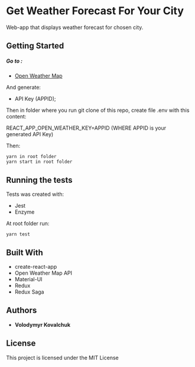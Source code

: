 # Get Weather Forecast For Your City

Web-app that displays weather forecast for chosen city.

## Getting Started

##### Go to :
* [Open Weather Map](https://openweathermap.org/appid)

And generate:
* API Key (APPID);

Then in folder where you run git clone of this repo, create file .env with this content:

REACT_APP_OPEN_WEATHER_KEY=APPID   (WHERE APPID is your generated API Key)

Then:

```
yarn in root folder
yarn start in root folder
```

## Running the tests

Tests was created with:

* Jest
* Enzyme

At root folder run:

```
yarn test
```

## Built With

* create-react-app
* Open Weather Map API
* Material-UI
* Redux
* Redux Saga

## Authors

* **Volodymyr Kovalchuk**

## License

This project is licensed under the MIT License 
